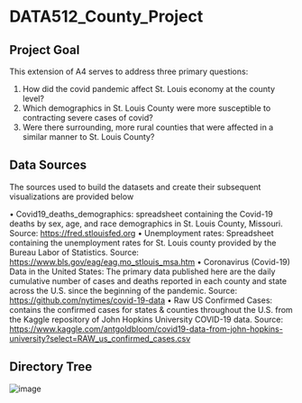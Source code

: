 # DATA512_County_Project

## Project Goal

This extension of A4 serves to address three primary questions:

1) How did the covid pandemic affect St. Louis economy at the county level? 
2) Which demographics in St. Louis County were more susceptible to contracting severe cases of covid? 
3) Were there surrounding, more rural counties that were affected in a similar manner to St. Louis County? 

## Data Sources

The sources used to build the datasets and create their subsequent visualizations are provided below

•	Covid19_deaths_demographics: spreadsheet containing the Covid-19 deaths by sex, age, and race demographics in St. Louis County, Missouri. 
Source: https://fred.stlouisfed.org
•	Unemployment rates: Spreadsheet containing the unemployment rates for St. Louis county provided by the Bureau Labor of Statistics. 
Source: https://www.bls.gov/eag/eag.mo_stlouis_msa.htm
•	Coronavirus (Covid-19) Data in the United States: The primary data published here are the daily cumulative number of cases and deaths reported in each county and state across the U.S. since the beginning of the pandemic.
Source: https://github.com/nytimes/covid-19-data
•	Raw US Confirmed Cases: contains the confirmed cases for states & counties throughout the U.S. from the Kaggle repository of John Hopkins University COVID-19 data. 
Source: https://www.kaggle.com/antgoldbloom/covid19-data-from-john-hopkins-university?select=RAW_us_confirmed_cases.csv

## Directory Tree

![image](https://user-images.githubusercontent.com/92059047/146133002-a47ef856-85cf-40eb-aa6d-c593f5347a52.png)

